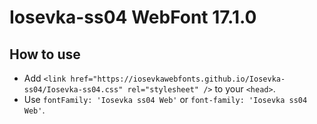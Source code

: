 # Iosevka-ss04 WebFont 17.1.0

## How to use

- Add `<link href="https://iosevkawebfonts.github.io/Iosevka-ss04/Iosevka-ss04.css" rel="stylesheet" />` to your `<head>`.
- Use `fontFamily: 'Iosevka ss04 Web'` or `font-family: 'Iosevka ss04 Web'`.
